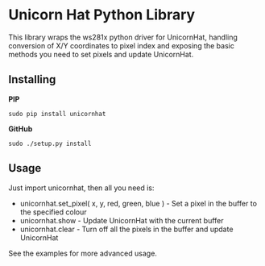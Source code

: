Unicorn Hat Python Library
==========================

This library wraps the ws281x python driver for UnicornHat, handling conversion of X/Y coordinates to pixel index
and exposing the basic methods you need to set pixels and update UnicornHat.


Installing
----------

**PIP**

    sudo pip install unicornhat

**GitHub**

    sudo ./setup.py install


Usage
-----

Just import unicornhat, then all you need is:

* unicornhat.set_pixel( x, y, red, green, blue ) - Set a pixel in the buffer to the specified colour
* unicornhat.show - Update UnicornHat with the current buffer
* unicornhat.clear - Turn off all the pixels in the buffer and update UnicornHat

See the examples for more advanced usage.
